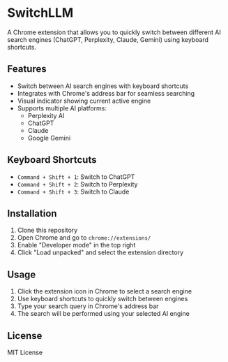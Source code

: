 # SwitchLLM

A Chrome extension that allows you to quickly switch between different AI search engines (ChatGPT, Perplexity, Claude, Gemini) using keyboard shortcuts.

## Features

- Switch between AI search engines with keyboard shortcuts
- Integrates with Chrome's address bar for seamless searching
- Visual indicator showing current active engine
- Supports multiple AI platforms:
  - Perplexity AI
  - ChatGPT
  - Claude
  - Google Gemini

## Keyboard Shortcuts

- `Command + Shift + 1`: Switch to ChatGPT
- `Command + Shift + 2`: Switch to Perplexity
- `Command + Shift + 3`: Switch to Claude

## Installation

1. Clone this repository
2. Open Chrome and go to `chrome://extensions/`
3. Enable "Developer mode" in the top right
4. Click "Load unpacked" and select the extension directory

## Usage

1. Click the extension icon in Chrome to select a search engine
2. Use keyboard shortcuts to quickly switch between engines
3. Type your search query in Chrome's address bar
4. The search will be performed using your selected AI engine

## License

MIT License
